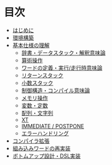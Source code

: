 # 目次

* [はじめに](README.md)
* [環境構築]()
* [基本仕様の理解]()
  * [辞書・データスタック・解釈意味論]()
  * [算術操作]()
  * [ワードの定義・実行/走行時意味論]()
  * [リターンスタック]()
  * [小数スタック]()
  * [制御構造・コンパイル意味論]()
  * [メモリ操作]()
  * [変数・定数]()
  * [配列・文字列]()
  * [XT]()
  * [IMMEDIATE / POSTPONE]()
  * [エラーハンドリング]()
* [コンパイラ拡張]()
* [組み込みワードの再実装]()
* [ボトムアップ設計・DSL実装]()
